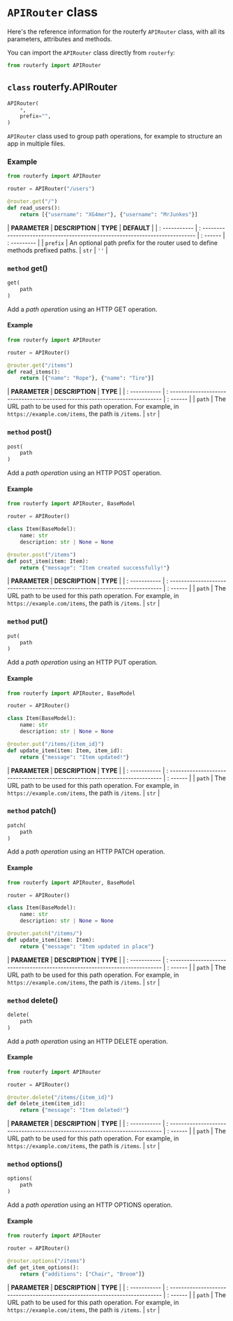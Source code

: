# `APIRouter` class

Here's the reference information for the routerfy `APIRouter` class, with all its parameters, attributes and methods.

You can import the `APIRouter` class directly from `routerfy`:
```python
from routerfy import APIRouter
```

## **`class`** routerfy.APIRouter

```python
APIRouter(
    *,
    prefix="",
)
```

`APIRouter` class used to group path operations, for example to structure an app in multiple files.

### **Example**

```python
from routerfy import APIRouter

router = APIRouter("/users")

@router.get("/")
def read_users():
    return [{"username": "XG4mer"}, {"username": "MrJunkes"}]

```

| **PARAMETER** | **DESCRIPTION**                                                               | **TYPE** | **DEFAULT** |
| : ----------- | : --------------------------------------------------------------------------- | : ------ | : --------- |
| `prefix`      | An optional path prefix for the router used to define methods prefixed paths. | `str`    | `''`        |

### **`method`** get()

```python
get(
    path
)
```

Add a *path operation* using an HTTP GET operation.

#### **Example**

```python
from routerfy import APIRouter

router = APIRouter()

@router.get("/items")
def read_items():
    return [{"name": "Rope"}, {"name": "Tire"}]

```

| **PARAMETER** | **DESCRIPTION**                                                               | **TYPE** |
| : ----------- | : --------------------------------------------------------------------------- | : ------ |
| `path`      | The URL path to be used for this path operation. For example, in `https://example.com/items`, the path is `/items`. | `str`    |

### **`method`** post()

```python
post(
    path
)
```

Add a *path operation* using an HTTP POST operation.

#### **Example**

```python
from routerfy import APIRouter, BaseModel

router = APIRouter()

class Item(BaseModel):
    name: str
    description: str | None = None

@router.post("/items")
def post_item(item: Item):
    return {"message": "Item created successfully!"}

```

| **PARAMETER** | **DESCRIPTION**                                                               | **TYPE** |
| : ----------- | : --------------------------------------------------------------------------- | : ------ |
| `path`      | The URL path to be used for this path operation. For example, in `https://example.com/items`, the path is `/items`. | `str`    |

### **`method`** put()

```python
put(
    path
)
```

Add a *path operation* using an HTTP PUT operation.

#### **Example**

```python
from routerfy import APIRouter, BaseModel

router = APIRouter()

class Item(BaseModel):
    name: str
    description: str | None = None

@router.put("/items/{item_id}")
def update_item(item: Item, item_id):
    return {"message": "Item updated!"}

```

| **PARAMETER** | **DESCRIPTION**                                                               | **TYPE** |
| : ----------- | : --------------------------------------------------------------------------- | : ------ |
| `path`      | The URL path to be used for this path operation. For example, in `https://example.com/items`, the path is `/items`. | `str`    |

### **`method`** patch()

```python
patch(
    path
)
```

Add a *path operation* using an HTTP PATCH operation.

#### **Example**

```python
from routerfy import APIRouter, BaseModel

router = APIRouter()

class Item(BaseModel):
    name: str
    description: str | None = None

@router.patch("/items/")
def update_item(item: Item):
    return {"message": "Item updated in place"}

```

| **PARAMETER** | **DESCRIPTION**                                                               | **TYPE** |
| : ----------- | : --------------------------------------------------------------------------- | : ------ |
| `path`      | The URL path to be used for this path operation. For example, in `https://example.com/items`, the path is `/items`. | `str`    |

### **`method`** delete()

```python
delete(
    path
)
```

Add a *path operation* using an HTTP DELETE operation.

#### **Example**

```python
from routerfy import APIRouter

router = APIRouter()

@router.delete("/items/{item_id}")
def delete_item(item_id):
    return {"message": "Item deleted!"}

```

| **PARAMETER** | **DESCRIPTION**                                                               | **TYPE** |
| : ----------- | : --------------------------------------------------------------------------- | : ------ |
| `path`      | The URL path to be used for this path operation. For example, in `https://example.com/items`, the path is `/items`. | `str`    |

### **`method`** options()

```python
options(
    path
)
```

Add a *path operation* using an HTTP OPTIONS operation.

#### **Example**

```python
from routerfy import APIRouter

router = APIRouter()

@router.options("/items")
def get_item_options():
    return {"additions": ["Chair", "Broom"]}

```

| **PARAMETER** | **DESCRIPTION**                                                               | **TYPE** |
| : ----------- | : --------------------------------------------------------------------------- | : ------ |
| `path`      | The URL path to be used for this path operation. For example, in `https://example.com/items`, the path is `/items`. | `str`    |